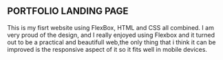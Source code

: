 PORTFOLIO LANDING PAGE
----------------------
This is my fisrt website using FlexBox, HTML and CSS all combined.
I am very proud of the design, and I really enjoyed using Flexbox and it turned out to be a practical and beautifull web,the only
thing that i think it can be improved is the responsive aspect of it so it fits well in mobile devices.